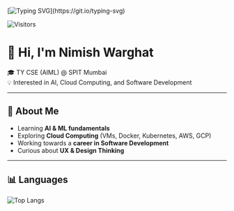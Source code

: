 [![Typing SVG](https://readme-typing-svg.demolab.com?font=Fira+Code&weight=500&size=24&pause=1000&color=00C0FF&width=435&lines=Hi%2C+I'm+Nimish+Warghat;AI+%7C+Cloud+%7C+Software+Development+Enthusiast;Always+learning+new+things!)](https://git.io/typing-svg)

![Visitors](https://komarev.com/ghpvc/?username=YOUR_USERNAME&color=blue)


# 👋 Hi, I'm Nimish Warghat  

🎓 TY CSE (AIML) @ SPIT Mumbai  
💡 Interested in AI, Cloud Computing, and Software Development  

---

## 🚀 About Me  
- Learning **AI & ML fundamentals**  
- Exploring **Cloud Computing** (VMs, Docker, Kubernetes, AWS, GCP)  
- Working towards a **career in Software Development**  
- Curious about **UX & Design Thinking**  

---

## 📊 Languages  

![Top Langs](https://github-readme-stats.vercel.app/api/top-langs/?username=YOUR_USERNAME&layout=compact&theme=tokyonight)
